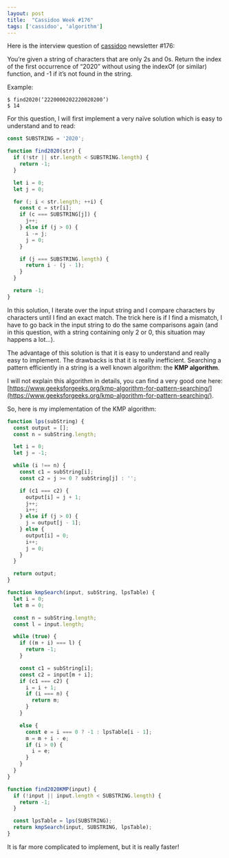 ```yaml
---
layout: post
title:  "Cassidoo Week #176"
tags: ['cassidoo', 'algorithm']
---
```


Here is the interview question of [cassidoo](https://cassidoo.co/) newsletter #176:

You’re given a string of characters that are only 2s and 0s. Return the index of the first occurrence of “2020” without using the indexOf (or similar) function, and -1 if it’s not found in the string.

Example:

```
$ find2020(‘2220000202220020200’)
$ 14
```

For this question, I will first implement a very naïve solution which is easy to understand and to read:

```js
const SUBSTRING = '2020';

function find2020(str) {
  if (!str || str.length < SUBSTRING.length) {
    return -1;
  }

  let i = 0;
  let j = 0;

  for (; i < str.length; ++i) {
    const c = str[i];
    if (c === SUBSTRING[j]) {
      j++;
    } else if (j > 0) {
      i -= j;
      j = 0;
    }

    if (j === SUBSTRING.length) {
      return i - (j - 1);
    }
  }

  return -1;
}
```

In this solution, I iterate over the input string and I compare characters by characters until I find an exact match. The trick here is if I find a mismatch, I have to go back in the input string to do the same comparisons again (and in this question, with a string containing only 2 or 0, this situation may happens a lot...).

The advantage of this solution is that it is easy to understand and really easy to implement.
The drawbacks is that it is really inefficient.
Searching a pattern efficiently in a string is a well known algorithm: the **KMP algorithm**.

I will not explain this algorithm in details, you can find a very good one here: [https://www.geeksforgeeks.org/kmp-algorithm-for-pattern-searching/](https://www.geeksforgeeks.org/kmp-algorithm-for-pattern-searching/).

So, here is my implementation of the KMP algorithm:

```js
function lps(subString) {
  const output = [];
  const n = subString.length;

  let i = 0;
  let j = -1;

  while (i !== n) {
    const c1 = subString[i];
    const c2 = j >= 0 ? subString[j] : '';

    if (c1 === c2) {
      output[i] = j + 1;
      j++;
      i++;
    } else if (j > 0) {
      j = output[j - 1];
    } else {
      output[i] = 0;
      i++;
      j = 0;
    }
  }

  return output;
}

function kmpSearch(input, subString, lpsTable) {
  let i = 0;
  let m = 0;

  const n = subString.length;
  const l = input.length;

  while (true) {
    if ((m + i) === l) {
      return -1;
    }

    const c1 = subString[i];
    const c2 = input[m + i];
    if (c1 === c2) {
      i = i + 1;
      if (i === n) {
        return m;
      }
    }

    else {
      const e = i === 0 ? -1 : lpsTable[i - 1];
      m = m + i - e;
      if (i > 0) {
        i = e;
      }
    }
  }
}

function find2020KMP(input) {
  if (!input || input.length < SUBSTRING.length) {
    return -1;
  }

  const lpsTable = lps(SUBSTRING);
  return kmpSearch(input, SUBSTRING, lpsTable);
}
```

It is far more complicated to implement, but it is really faster!
